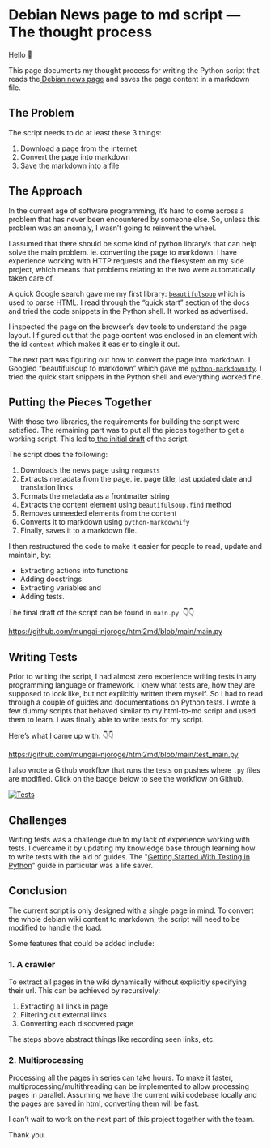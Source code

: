 # Debian News page to md script — The thought process

Hello 👋

This page documents my thought process for writing the Python script that reads the[ Debian news page](https://wiki.debian.org/News) and saves the page content in a markdown file.

## The Problem

The script needs to do at least these 3 things:

1. Download a page from the internet
2. Convert the page into markdown
3. Save the markdown into a file

## The Approach

In the current age of software programming, it’s hard to come across a problem that has never been encountered by someone else. So, unless this problem was an anomaly, I wasn’t going to reinvent the wheel.

I assumed that there should be some kind of python library/s that can help solve the main problem. ie. converting the page to markdown. I have experience working with HTTP requests and the filesystem on my side project, which means that problems relating to the two were automatically taken care of.

A quick Google search gave me my first library: [`beautifulsoup`](https://pypi.org/project/beautifulsoup4/) which is used to parse HTML. I read through the “quick start” section of the docs and tried the code snippets in the Python shell. It worked as advertised.

I inspected the page on the browser’s dev tools to understand the page layout. I figured out that the page content was enclosed in an element with the id `content` which makes it easier to single it out.

The next part was figuring out how to convert the page into markdown. I Googled “beautifulsoup to markdown” which gave me [`python-markdownify`](https://github.com/matthewwithanm/python-markdownify). I tried the quick start snippets in the Python shell and everything worked fine.

## Putting the Pieces Together

With those two libraries, the requirements for building the script were satisfied. The remaining part was to put all the pieces together to get a working script. This led to[ the initial draft](https://github.com/mungai-njoroge/html2md/commit/9e68f48cd72a45d009f41924c011d0dd9776916c#diff-b10564ab7d2c520cdd0243874879fb0a782862c3c902ab535faabe57d5a505e1) of the script.

The script does the following:

1. Downloads the news page using `requests`
2. Extracts metadata from the page. ie. page title, last updated date and translation links
3. Formats the metadata as a frontmatter string
4. Extracts the content element using `beautifulsoup.find` method
5. Removes unneeded elements from the content
6. Converts it to markdown using `python-markdownify`
7. Finally, saves it to a markdown file.

I then restructured the code to make it easier for people to read, update and maintain, by:

- Extracting actions into functions
- Adding docstrings
- Extracting variables and
- Adding tests.

The final draft of the script can be found in `main.py`. 👇👇

<https://github.com/mungai-njoroge/html2md/blob/main/main.py>

## Writing Tests

Prior to writing the script, I had almost zero experience writing tests in any programming language or framework. I knew what tests are, how they are supposed to look like, but not explicitly written them myself. So I had to read through a couple of guides and documentations on Python tests. I wrote a few dummy scripts that behaved similar to my html-to-md script and used them to learn. I was finally able to write tests for my script.

Here’s what I came up with. 👇👇

<https://github.com/mungai-njoroge/html2md/blob/main/test_main.py>

I also wrote a Github workflow that runs the tests on pushes where `.py` files are modified. Click on the badge below to see the workflow on Github.

[![Tests](https://github.com/mungai-njoroge/html2md/actions/workflows/run_tests.yml/badge.svg)](https://github.com/mungai-njoroge/html2md/actions/workflows/run_tests.yml)

## Challenges

Writing tests was a challenge due to my lack of experience working with tests. I overcame it by updating my knowledge base through learning how to write tests with the aid of guides. The "[Getting Started With Testing in Python](https://realpython.com/python-testing/)" guide in particular was a life saver.

## Conclusion

The current script is only designed with a single page in mind. To convert the whole debian wiki content to markdown, the script will need to be modified to handle the load.

Some features that could be added include:

### 1. A crawler

To extract all pages in the wiki dynamically without explicitly specifying their url. This can be achieved by recursively:

1. Extracting all links in page
2. Filtering out external links
3. Converting each discovered page

The steps above abstract things like recording seen links, etc.

### 2. Multiprocessing

Processing all the pages in series can take hours. To make it faster, multiprocessing/multithreading can be implemented to allow processing pages in parallel. Assuming we have the current wiki codebase locally and the pages are saved in html, converting them will be fast.

I can’t wait to work on the next part of this project together with the team.

Thank you.
